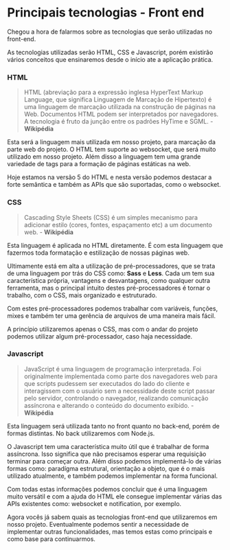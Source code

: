 # Principais tecnologias - Front end

Chegou a hora de falarmos sobre as tecnologias que serão utilizadas no front-end.

As tecnologias utilizadas serão HTML, CSS e Javascript, porém existirão vários conceitos que ensinaremos desde o início ate a aplicação prática.

### HTML

> HTML (abreviação para a expressão inglesa HyperText Markup Language, que significa Linguagem de Marcação de Hipertexto) é uma linguagem de marcação utilizada na construção de páginas na Web. Documentos HTML podem ser interpretados por navegadores. A tecnologia é fruto da junção entre os padrões HyTime e SGML. - **Wikipédia**

Esta será a linguagem mais utilizada em nosso projeto, para marcação da parte web do projeto. O HTML tem suporte ao websocket, que será muito utilizado em nosso projeto. Além disso a linguagem tem uma grande variedade de tags para a formação de páginas estáticas na web.

Hoje estamos na versão 5 do HTML e nesta versão podemos destacar a forte semântica e também as APIs que são suportadas, como o websocket.

### CSS

> Cascading Style Sheets (CSS) é um simples mecanismo para adicionar estilo (cores, fontes, espaçamento etc) a um documento web. - **Wikipédia**

Esta linguagem é aplicada no HTML diretamente. É com esta linguagem que fazermos toda formatação e estilização de nossas páginas web.

Ultimamente está em alta a utilização de pré-processadores, que se trata de uma linguagem por trás do CSS como: **Sass** e **Less**. Cada um tem sua característica própria, vantagens e desvantagens, como qualquer outra ferramenta, mas o principal intuito destes pré-processadores é tornar o trabalho, com o CSS, mais organizado e estruturado.

Com estes pré-processadores podemos trabalhar com variáveis, funções, mixes e também ter uma gerência de arquivos de uma maneira mais fácil.

A princípio utilizaremos apenas o CSS, mas com o andar do projeto podemos utilizar algum pré-processador, caso haja necessidade.

### Javascript

> JavaScript é uma linguagem de programação interpretada. Foi originalmente implementada como parte dos navegadores web para que scripts pudessem ser executados do lado do cliente e interagissem com o usuário sem a necessidade deste script passar pelo servidor, controlando o navegador, realizando comunicação assíncrona e alterando o conteúdo do documento exibido. - **Wikipédia**

Esta linguagem será utilizada tanto no front quanto no back-end, porém de formas distintas. No back utilizaremos com Node.js.

O Javascript tem uma característica muito útil que é trabalhar de forma assíncrona. Isso significa que não precisamos esperar uma requisição terminar para começar outra. Além disso podemos implementá-lo de várias formas como: paradígma estrutural, orientação a objeto, que é o mais utilizado atualmente, e também podemos implementar na forma funcional.

Com todas estas informações podemos concluir que é uma linguagem muito versátil e com a ajuda do HTML ele consegue implementar várias das APIs existentes como: websocket e notification, por exemplo.

Agora vocês já sabem quais as tecnologias front-end que utilizaremos em nosso projeto. Eventualmente podemos sentir a necessidade de implementar outras funcionalidades, mas temos estas como principais e como base para continuarmos.